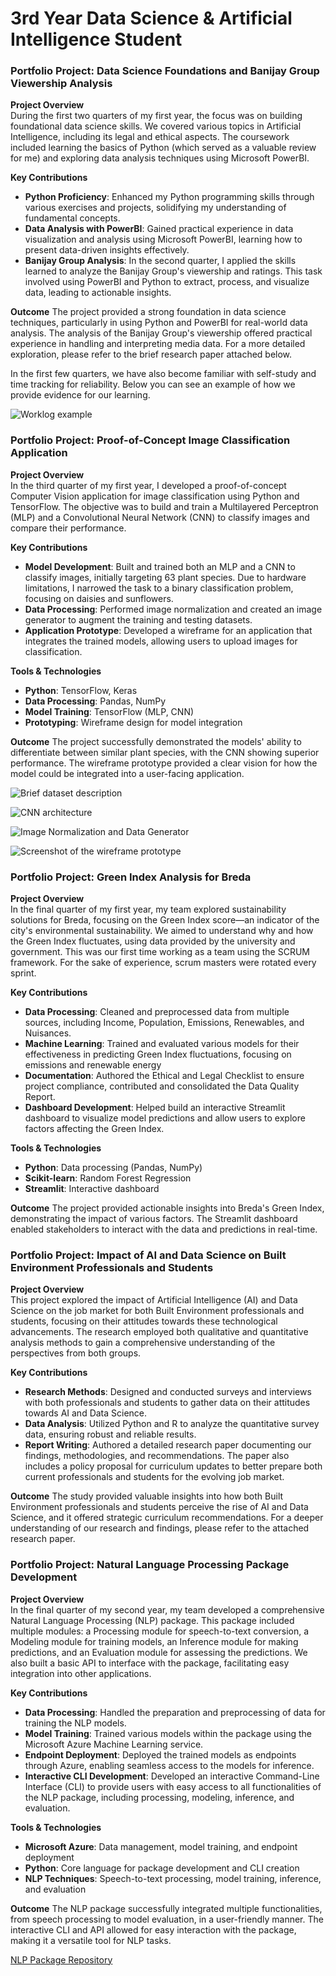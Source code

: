 # 3rd Year Data Science & Artificial Intelligence Student

### Portfolio Project: Data Science Foundations and Banijay Group Viewership Analysis

**Project Overview**  
During the first two quarters of my first year, the focus was on building foundational data science skills. We covered various topics in Artificial Intelligence, including its legal and ethical aspects. The coursework included learning the basics of Python (which served as a valuable review for me) and exploring data analysis techniques using Microsoft PowerBI.

**Key Contributions**
- **Python Proficiency**: Enhanced my Python programming skills through various exercises and projects, solidifying my understanding of fundamental concepts.
- **Data Analysis with PowerBI**: Gained practical experience in data visualization and analysis using Microsoft PowerBI, learning how to present data-driven insights effectively.
- **Banijay Group Analysis**: In the second quarter, I applied the skills learned to analyze the Banijay Group's viewership and ratings. This task involved using PowerBI and Python to extract, process, and visualize data, leading to actionable insights.

**Outcome**
The project provided a strong foundation in data science techniques, particularly in using Python and PowerBI for real-world data analysis. The analysis of the Banijay Group's viewership offered practical experience in handling and interpreting media data. For a more detailed exploration, please refer to the brief research paper attached below.

<object data="figs/Tatar_Matyas_223073_Year1BlockBReport.pdf" type="application/pdf" width="100%" height="100%">
</object>

In the first few quarters, we have also become familiar with self-study and time tracking for reliability. Below you can see an example of how we provide evidence for our learning.

![Worklog example](figs/worklog_ex.png)


### Portfolio Project: Proof-of-Concept Image Classification Application

**Project Overview**  
In the third quarter of my first year, I developed a proof-of-concept Computer Vision application for image classification using Python and TensorFlow. The objective was to build and train a Multilayered Perceptron (MLP) and a Convolutional Neural Network (CNN) to classify images and compare their performance.

**Key Contributions**
- **Model Development**: Built and trained both an MLP and a CNN to classify images, initially targeting 63 plant species. Due to hardware limitations, I narrowed the task to a binary classification problem, focusing on daisies and sunflowers.
- **Data Processing**: Performed image normalization and created an image generator to augment the training and testing datasets.
- **Application Prototype**: Developed a wireframe for an application that integrates the trained models, allowing users to upload images for classification.

**Tools & Technologies**
- **Python**: TensorFlow, Keras
- **Data Processing**: Pandas, NumPy
- **Model Training**: TensorFlow (MLP, CNN)
- **Prototyping**: Wireframe design for model integration 

**Outcome**
The project successfully demonstrated the models' ability to differentiate between similar plant species, with the CNN showing superior performance. The wireframe prototype provided a clear vision for how the model could be integrated into a user-facing application.

![Brief dataset description](figs/dataset_blockC.png)

![CNN architecture](figs/y1c_modelarch.png)

![Image Normalization and Data Generator](figs/process_and_generator.png)

![Screenshot of the wireframe prototype](figs/wireframe.png)


### Portfolio Project: Green Index Analysis for Breda

**Project Overview**  
In the final quarter of my first year, my team explored sustainability solutions for Breda, focusing on the Green Index score—an indicator of the city's environmental sustainability. We aimed to understand why and how the Green Index fluctuates, using data provided by the university and government. This was our first time working as a team using the SCRUM framework. For the sake of experience, scrum masters were rotated every sprint.

**Key Contributions**
- **Data Processing**: Cleaned and preprocessed data from multiple sources, including Income, Population, Emissions, Renewables, and Nuisances.
- **Machine Learning**: Trained and evaluated various models for their effectiveness in predicting Green Index fluctuations, focusing on emissions and renewable energy
- **Documentation**: Authored the Ethical and Legal Checklist to ensure project compliance, contributed and consolidated the Data Quality Report.
- **Dashboard Development**: Helped build an interactive Streamlit dashboard to visualize model predictions and allow users to explore factors affecting the Green Index.

**Tools & Technologies**
- **Python**: Data processing (Pandas, NumPy)
- **Scikit-learn**: Random Forest Regression
- **Streamlit**: Interactive dashboard

**Outcome**
The project provided actionable insights into Breda's Green Index, demonstrating the impact of various factors. The Streamlit dashboard enabled stakeholders to interact with the data and predictions in real-time.

### Portfolio Project: Impact of AI and Data Science on Built Environment Professionals and Students

**Project Overview**  
This project explored the impact of Artificial Intelligence (AI) and Data Science on the job market for both Built Environment professionals and students, focusing on their attitudes towards these technological advancements. The research employed both qualitative and quantitative analysis methods to gain a comprehensive understanding of the perspectives from both groups.

**Key Contributions**
- **Research Methods**: Designed and conducted surveys and interviews with both professionals and students to gather data on their attitudes towards AI and Data Science.
- **Data Analysis**: Utilized Python and R to analyze the quantitative survey data, ensuring robust and reliable results.
- **Report Writing**: Authored a detailed research paper documenting our findings, methodologies, and recommendations. The paper also includes a policy proposal for curriculum updates to better prepare both current professionals and students for the evolving job market.

**Outcome**
The study provided valuable insights into how both Built Environment professionals and students perceive the rise of AI and Data Science, and it offered strategic curriculum recommendations. For a deeper understanding of our research and findings, please refer to the attached research paper.

<object data="figs/Matyas_Y2A_ADSAxBE_Research.pdf" type="application/pdf" width="100%" height="100%">
</object>


### Portfolio Project: Natural Language Processing Package Development

**Project Overview**  
In the final quarter of my second year, my team developed a comprehensive Natural Language Processing (NLP) package. This package included multiple modules: a Processing module for speech-to-text conversion, a Modeling module for training models, an Inference module for making predictions, and an Evaluation module for assessing the predictions. We also built a basic API to interface with the package, facilitating easy integration into other applications.

**Key Contributions**
- **Data Processing**: Handled the preparation and preprocessing of data for training the NLP models.
- **Model Training**: Trained various models within the package using the Microsoft Azure Machine Learning service.
- **Endpoint Deployment**: Deployed the trained models as endpoints through Azure, enabling seamless access to the models for inference.
- **Interactive CLI Development**: Developed an interactive Command-Line Interface (CLI) to provide users with easy access to all functionalities of the NLP package, including processing, modeling, inference, and evaluation.

**Tools & Technologies**
- **Microsoft Azure**: Data management, model training, and endpoint deployment
- **Python**: Core language for package development and CLI creation
- **NLP Techniques**: Speech-to-text processing, model training, inference, and evaluation

**Outcome**
The NLP package successfully integrated multiple functionalities, from speech processing to model evaluation, in a user-friendly manner. The interactive CLI and API allowed for easy interaction with the package, making it a versatile tool for NLP tasks.

[NLP Package Repository](https://github.com/BredaUniversityADSAI/2023-24d-fai2-adsai-group-nlp2)
